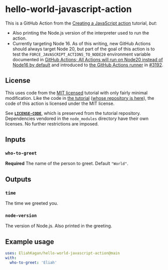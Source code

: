 # hello-world-javascript-action

This is a GitHub Action from the [Creating a JavaScript action](https://docs.github.com/en/actions/creating-actions/creating-a-javascript-action) tutorial, *but*:

- Also printing the Node.js version of the interpreter used to run the action.
- Currently targeting Node 16. As of this writing, new GitHub Actions should always target Node 20, but part of the goal of this action is to test the `FORCE_JAVASCRIPT_ACTIONS_TO_NODE20` environment variable documented in [GitHub Actions; All Actions will run on Node20 instead of Node16 by default](https://github.blog/changelog/2024-03-07-github-actions-all-actions-will-run-on-node20-instead-of-node16-by-default/) and introduced to [the GitHub Actions runner](https://github.com/actions/runner) in [#3192](https://github.com/actions/runner/pull/3192).

## License

This uses code from the [MIT licensed](https://github.com/github/docs/blob/main/LICENSE-CODE) tutorial with only fairly minimal modification. Like the code in [the tutorial](https://docs.github.com/en/actions/creating-actions/creating-a-javascript-action) ([whose repository is here](https://github.com/github/docs/blob/75d63ddd622df49090043db764897433719edc90/content/actions/creating-actions/creating-a-javascript-action.md?plain=1#L73)), the code of this action is licensed under the MIT license.

See **[`LICENSE-CODE`](LICENSE-CODE)**, which is preserved from the tutorial repository. Dependencies vendored in the `node_modules` directory have their own licenses. No further restrictions are imposed.

## Inputs

### `who-to-greet`

**Required** The name of the person to greet. Default `"World"`.

## Outputs

### `time`

The time we greeted you.

### `node-version`

The version of Node.js. Also printed in the greeting.

## Example usage

```yaml
uses: EliahKagan/hello-world-javascript-action@main
with:
  who-to-greet: 'Eliah'
```
